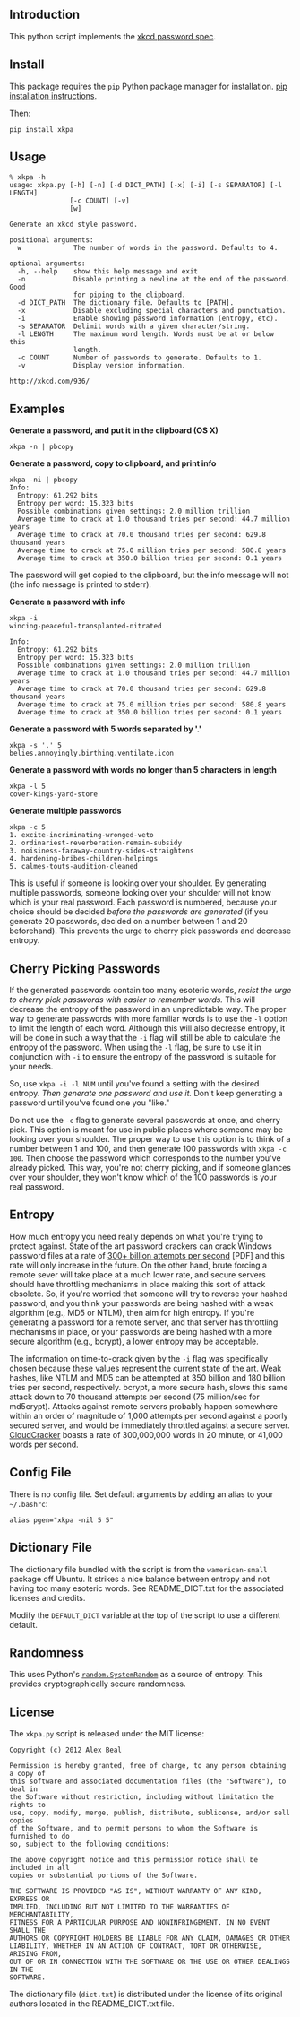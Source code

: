 ## Introduction

This python script implements the [xkcd password spec](http://xkcd.com/936/).

## Install

This package requires the `pip` Python package manager for installation. [pip installation instructions](http://www.pip-installer.org/en/latest/installing.html).

Then:

```
pip install xkpa
```

## Usage

```
% xkpa -h
usage: xkpa.py [-h] [-n] [-d DICT_PATH] [-x] [-i] [-s SEPARATOR] [-l LENGTH]
               [-c COUNT] [-v]
               [w]

Generate an xkcd style password.

positional arguments:
  w             The number of words in the password. Defaults to 4.

optional arguments:
  -h, --help    show this help message and exit
  -n            Disable printing a newline at the end of the password. Good
                for piping to the clipboard.
  -d DICT_PATH  The dictionary file. Defaults to [PATH].
  -x            Disable excluding special characters and punctuation.
  -i            Enable showing password information (entropy, etc).
  -s SEPARATOR  Delimit words with a given character/string.
  -l LENGTH     The maximum word length. Words must be at or below this
                length.
  -c COUNT      Number of passwords to generate. Defaults to 1.
  -v            Display version information.

http://xkcd.com/936/
```

## Examples
**Generate a password, and put it in the clipboard (OS X)**

    xkpa -n | pbcopy

**Generate a password, copy to clipboard, and print info**

    xkpa -ni | pbcopy
    Info:
      Entropy: 61.292 bits
      Entropy per word: 15.323 bits
      Possible combinations given settings: 2.0 million trillion
      Average time to crack at 1.0 thousand tries per second: 44.7 million years
      Average time to crack at 70.0 thousand tries per second: 629.8 thousand years
      Average time to crack at 75.0 million tries per second: 580.8 years
      Average time to crack at 350.0 billion tries per second: 0.1 years

The password will get copied to the clipboard, but the info message will not (the info message is printed to stderr).

**Generate a password with info**

    xkpa -i
    wincing-peaceful-transplanted-nitrated
    
    Info:
      Entropy: 61.292 bits
      Entropy per word: 15.323 bits
      Possible combinations given settings: 2.0 million trillion
      Average time to crack at 1.0 thousand tries per second: 44.7 million years
      Average time to crack at 70.0 thousand tries per second: 629.8 thousand years
      Average time to crack at 75.0 million tries per second: 580.8 years
      Average time to crack at 350.0 billion tries per second: 0.1 years

**Generate a password with 5 words separated by '.'**

    xkpa -s '.' 5
    belies.annoyingly.birthing.ventilate.icon

**Generate a password with words no longer than 5 characters in length**

    xkpa -l 5
    cover-kings-yard-store

**Generate multiple passwords**

    xkpa -c 5
    1. excite-incriminating-wronged-veto
    2. ordinariest-reverberation-remain-subsidy
    3. noisiness-faraway-country-sides-straightens
    4. hardening-bribes-children-helpings
    5. calmes-touts-audition-cleaned

This is useful if someone is looking over your shoulder. By generating multiple passwords, someone looking over your shoulder will not know which is your real password. Each password is numbered, because your choice should be decided *before the passwords are generated* (if you generate 20 passwords, decided on a number between 1 and 20 beforehand). This prevents the urge to cherry pick passwords and decrease entropy.

## Cherry Picking Passwords

If the generated passwords contain too many esoteric words, *resist the urge to cherry pick passwords with easier to remember words.* This will decrease the entropy of the password in an unpredictable way. The proper way to generate passwords with more familiar words is to use the `-l` option to limit the length of each word. Although this will also decrease entropy, it will be done in such a way that the `-i` flag will still be able to calculate the entropy of the password. When using the `-l` flag, be sure to use it in conjunction with `-i` to ensure the entropy of the password is suitable for your needs.

So, use `xkpa -i -l NUM` until you've found a setting with the desired entropy. *Then generate one password and use it.* Don't keep generating a password until you've found one you "like."

Do not use the `-c` flag to generate several passwords at once, and cherry pick. This option is meant for use in public places where someone may be looking over your shoulder. The proper way to use this option is to think of a number between 1 and 100, and then generate 100 passwords with `xkpa -c 100`. Then choose the password which corresponds to the number you've already picked. This way, you're not cherry picking, and if someone glances over your shoulder, they won't know which of the 100 passwords is your real password.

## Entropy

How much entropy you need really depends on what you're trying to protect against. State of the art password crackers can crack Windows password files at a rate of [300+ billion attempts per second](http://passwords12.at.ifi.uio.no/Jeremi_Gosney_Password_Cracking_HPC_Passwords12.pdf) [PDF] and this rate will only increase in the future. On the other hand, brute forcing a remote sever will take place at a much lower rate, and secure servers should have throttling mechanisms in place making this sort of attack obsolete. So, if you're worried that someone will try to reverse your hashed password, and you think your passwords are being hashed with a weak algorithm (e.g., MD5 or NTLM), then aim for high entropy. If you're generating a password for a remote server, and that server has throttling mechanisms in place, or your passwords are being hashed with a more secure algorithm (e.g., bcrypt), a lower entropy may be acceptable.

The information on time-to-crack given by the `-i` flag was specifically chosen because these values represent the current state of the art. Weak hashes, like NTLM and MD5 can be attempted at 350 billion and 180 billion tries per second, respectively. bcrypt, a more secure hash, slows this same attack down to 70 thousand attempts per second (75 million/sec for md5crypt). Attacks against remote servers probably happen somewhere within an order of magnitude of 1,000 attempts per second against a poorly secured server, and would be immediately throttled against a secure server. [CloudCracker](https://www.cloudcracker.com/) boasts a rate of 300,000,000 words in 20 minute, or 41,000 words per second.

## Config File

There is no config file. Set default arguments by adding an alias to your `~/.bashrc`:

    alias pgen="xkpa -nil 5 5"

## Dictionary File
The dictionary file bundled with the script is from the `wamerican-small` package off Ubuntu. It strikes a nice balance between entropy and not having too many esoteric words. See README\_DICT.txt for the associated licenses and credits.

Modify the `DEFAULT_DICT` variable at the top of the script to use a different default.

## Randomness
This uses Python's [`random.SystemRandom`](https://docs.python.org/3/library/random.html#random.SystemRandom) as a source of entropy. This provides cryptographically secure randomness.

## License
The `xkpa.py` script is released under the MIT license:

```
Copyright (c) 2012 Alex Beal

Permission is hereby granted, free of charge, to any person obtaining a copy of
this software and associated documentation files (the "Software"), to deal in
the Software without restriction, including without limitation the rights to
use, copy, modify, merge, publish, distribute, sublicense, and/or sell copies
of the Software, and to permit persons to whom the Software is furnished to do
so, subject to the following conditions:

The above copyright notice and this permission notice shall be included in all
copies or substantial portions of the Software.

THE SOFTWARE IS PROVIDED "AS IS", WITHOUT WARRANTY OF ANY KIND, EXPRESS OR
IMPLIED, INCLUDING BUT NOT LIMITED TO THE WARRANTIES OF MERCHANTABILITY,
FITNESS FOR A PARTICULAR PURPOSE AND NONINFRINGEMENT. IN NO EVENT SHALL THE
AUTHORS OR COPYRIGHT HOLDERS BE LIABLE FOR ANY CLAIM, DAMAGES OR OTHER
LIABILITY, WHETHER IN AN ACTION OF CONTRACT, TORT OR OTHERWISE, ARISING FROM,
OUT OF OR IN CONNECTION WITH THE SOFTWARE OR THE USE OR OTHER DEALINGS IN THE
SOFTWARE.
```

The dictionary file (`dict.txt`) is distributed under the license of its original authors located in the README\_DICT.txt file.
